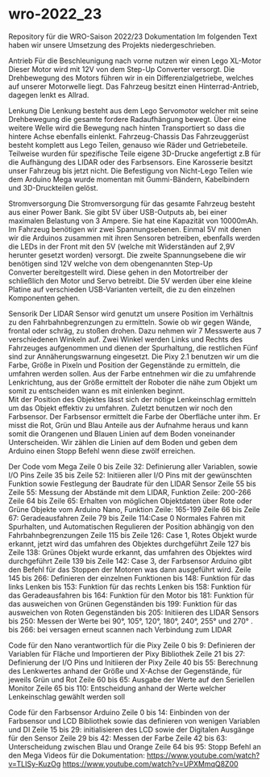# wro-2022_23
Repository für die WRO-Saison 2022/23
Dokumentation
Im folgenden Text haben wir unsere Umsetzung des Projekts niedergeschrieben.

Antrieb
Für die Beschleunigung nach vorne nutzen wir einen Lego XL-Motor
Dieser Motor wird mit 12V von dem Step-Up Converter versorgt.
Die Drehbewegung des Motors führen wir in ein Differenzialgetriebe, welches auf unserer Motorwelle liegt. Das Fahrzeug besitzt einen Hinterrad-Antrieb, dagegen lenkt es Allrad.

Lenkung
Die Lenkung besteht aus dem Lego Servomotor welcher mit seine Drehbewegung die gesamte fordere Radaufhängung bewegt. Über eine weitere Welle wird die Bewegung nach hinten Transportiert so dass die hintere Achse ebenfalls einlenkt. 
Fahrzeug-Chassis
Das Fahrzeuggerüst besteht komplett aus Lego Teilen, genauso wie Räder und Getriebeteile.
Teilweise wurden für spezifische Teile eigene 3D-Drucke angefertigt z.B für die Aufhängung des LIDAR oder des Farbsensors. Eine Karosserie besitzt unser Fahrzeug bis jetzt nicht. Die Befestigung von Nicht-Lego Teilen wie dem Arduino Mega wurde momentan mit Gummi-Bändern, Kabelbindern und 3D-Druckteilen gelöst.  

Stromversorgung
Die Stromversorgung für das gesamte Fahrzeug besteht aus einer Power Bank. Sie gibt 5V über USB-Outputs ab, bei einer maximalen Belastung von 3 Ampere. Sie hat eine Kapazität von 10000mAh. Im Fahrzeug benötigen wir zwei Spannungsebenen. Einmal 5V mit denen wir die Arduinos zusammen mit ihren Sensoren betreiben, ebenfalls werden die LEDs in der Front mit den 5V (welche mit Widerständen auf 2,9V herunter gesetzt worden) versorgt. Die zweite Spannungsebene die wir benötigen sind 12V welche von dem obengenannten Step-Up  
Converter bereitgestellt wird. Diese gehen in den Motortreiber der schließlich den Motor und Servo betreibt. Die 5V werden über eine kleine Platine auf verschieden USB-Varianten verteilt, die zu den einzelnen Komponenten gehen. 

Sensorik
Der LIDAR Sensor wird genutzt um unsere Position im Verhältnis zu den Fahrbahnbegrenzungen zu ermitteln. Sowie ob wir gegen Wände, frontal oder schräg, zu stoßen drohen. Dazu nehmen wir 7 Messwerte aus 7 verschiedenen Winkeln auf. Zwei Winkel werden Links und Rechts des Fahrzeuges aufgenommen und dienen der Spurhaltung, die restlichen Fünf sind zur Annäherungswarnung eingesetzt. 
Die Pixy 2.1 benutzen wir um die Farbe, Größe in Pixeln und Position der Gegenstände zu ermitteln, die umfahren werden sollen. Aus der Farbe entnehmen wir die zu umfahrende Lenkrichtung, aus der Größe ermittelt der Roboter die nähe zum Objekt um somit zu entscheiden wann es mit einlenken beginnt.    
Mit der Position des Objektes lässt sich der nötige Lenkeinschlag ermitteln um das Objekt effektiv zu umfahren. 
Zuletzt benutzen wir noch den Farbsensor. Der Farbsensor ermittelt die Farbe der Oberfläche unter ihm. Er misst die Rot, Grün und Blau Anteile aus der Aufnahme heraus und kann somit die Orangenen und Blauen Linien auf dem Boden voneinander Unterscheiden. Wir zählen die Linien auf dem Boden und geben dem Arduino einen Stopp Befehl wenn diese zwölf erreichen.

Der Code vom Mega
Zeile 0 bis Zeile 32: Definierung aller Variablen, sowie I/O Pins
Zeile 35 bis Zeile 52: Initiieren aller I/O Pins mit der gewünschten Funktion sowie Festlegung der Baudrate für den LIDAR Sensor
Zeile 55 bis Zeile 55: Messung der Abstände mit dem LIDAR, Funktion Zeile: 200-266
Zeile 64 bis Zeile 65: Erhalten von möglichen Objektdaten über Rote oder Grüne Objekte vom Arduino Nano, Funktion Zeile: 165-199
Zeile 66 bis Zeile 67: Geradeausfahren
Zeile 79 bis Zeile 114:Case 0 Normales Fahren mit Spurhalten, und Automatischen Regulieren der Position abhängig von den Fahrbahnbegrenzungen
Zeile 115 bis Zeile 126: Case 1, Rotes Objekt wurde erkannt, jetzt wird das umfahren des
Objektes durchgeführt
Zeile 127 bis Zeile 138: Grünes Objekt wurde erkannt, das umfahren des Objektes wird durchgeführt
Zeile 139 bis Zeile 142: Case 3, der Farbsensor Arduino gibt den Befehl für das Stoppen der Motoren was dann ausgeführt wird.
Zeile 145 bis 266: Definieren der einzelnen Funktionen
bis 148: Funktion für das links Lenken
bis 153: Funktion für das rechts Lenken
bis 158: Funktion für das Geradeausfahren
bis 164: Funktion für den Motor
bis 181: Funktion für das ausweichen von Grünen Gegenständen
bis 199: Funktion für das ausweichen von Roten Gegenständen
bis 205: Initiieren des LIDAR Sensors
bis 250: Messen der Werte bei 90°, 105°, 120°, 180°, 240°, 255° und 270° .
bis 266: bei versagen erneut scannen nach Verbindung zum LIDAR  

Code für den Nano verantwortlich für die Pixy
Zeile 0 bis 9: Definieren der Variablen für Fläche und Importieren der Pixy Bibliothek 
Zeile 21 bis 27: Definierung der I/O Pins und Initiieren der Pixy
Zeile 40 bis 55: Berechnung des Lenkwertes anhand der Größe und X-Achse der Gegenstände, für jeweils Grün und Rot
Zeile 60 bis 65: Ausgabe der Werte auf den Seriellen Monitor
Zeile 65 bis 110: Entscheidung anhand der Werte welcher Lenkeinschlag gewählt werden soll

Code für den Farbsensor Arduino
Zeile 0 bis 14: Einbinden von der Farbsensor und LCD Bibliothek sowie das definieren von wenigen Variablen und DI
Zeile 15 bis 29: initialisieren des LCD sowie der Digitalen Ausgänge für den Sensor
Zeile 29 bis 42: Messen der Farbe
Zeile 42 bis 63: Unterscheidung zwischen Blau und Orange
Zeile 64 bis 95: Stopp Befehl an den Mega
Videos für die Dokumentation:
https://www.youtube.com/watch?v=TLISy-KuzOg
https://www.youtube.com/watch?v=UPXMmqQ8Z00

